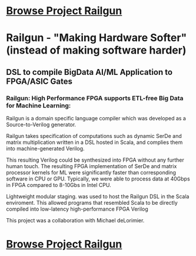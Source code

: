 # [Browse Project Railgun](https://github.enablery.org/shri/railgun/)

# Railgun - "Making Hardware Softer" (instead of making software harder)
## DSL to compile BigData AI/ML Application to FPGA/ASIC Gates

### Railgun: High Performance FPGA supports ETL-free Big Data for Machine Learning: 

Railgun is a domain specific language compiler which was developed as a
Source-to-Verilog generator.

Railgun takes specification of computations such as dynamic SerDe and
matrix multiplication written in a DSL hosted in Scala, and complies them
into machine-generated Verilog.

This resulting Verilog could be synthesized into FPGA without any further
human touch. The resulting FPGA implementation of SerDe and matrix processor
kernels for ML were significantly faster than corresponding software in
CPU or GPU. Typically, we were able to process data at 40Gbps in FPGA
compared to 8-10Gbs in Intel CPU.

Lightweight modular staging. was used to host the Railgun DSL in the Scala
enviroment. This allowed programs that resembled Scala to be directly
compiled into low-latency high-performance FPGA Verilog

This project was a collaboration with Michael deLorimier.

# [Browse Project Railgun](https://github.enablery.org/shri/railgun/)


